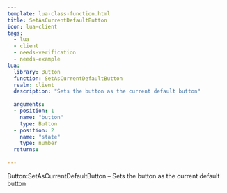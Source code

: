 ```yaml
---
template: lua-class-function.html
title: SetAsCurrentDefaultButton
icon: lua-client
tags:
  - lua
  - client
  - needs-verification
  - needs-example
lua:
  library: Button
  function: SetAsCurrentDefaultButton
  realm: client
  description: "Sets the button as the current default button"
  
  arguments:
  - position: 1
    name: "button"
    type: Button
  - position: 2
    name: "state"
    type: number
  returns:
    
---
```


<div class="lua__search__keywords">
Button:SetAsCurrentDefaultButton &#x2013; Sets the button as the current default button
</div>
